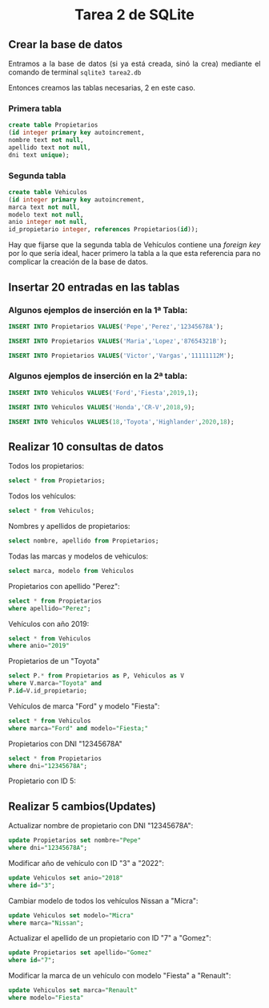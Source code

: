 <div align="justify">

# <div align="center">Tarea 2 de SQLite</div>

## Crear la base de datos
Entramos a la base de datos (si ya está creada, sinó la crea) mediante el comando de terminal ```sqlite3 tarea2.db```

Entonces creamos las tablas necesarias, 2 en este caso.
### Primera tabla

```sql
create table Propietarios
(id integer primary key autoincrement,
nombre text not null,
apellido text not null,
dni text unique);
```

### Segunda tabla
```sql
create table Vehiculos
(id integer primary key autoincrement,
marca text not null,
modelo text not null,
anio integer not null,
id_propietario integer, references Propietarios(id));
```

Hay que fijarse que la segunda tabla de Vehículos contiene una _foreign key_ por lo que sería ideal, hacer primero la tabla a la que esta referencia para no complicar la creación de la base de datos.

## Insertar 20 entradas en las tablas

### Algunos ejemplos de inserción en la 1ª Tabla:
```sql
INSERT INTO Propietarios VALUES('Pepe','Perez','12345678A');
```
```sql
INSERT INTO Propietarios VALUES('Maria','Lopez','87654321B');
```
```sql
INSERT INTO Propietarios VALUES('Victor','Vargas','11111112M');
```
### Algunos ejemplos de inserción en la 2ª tabla:
```sql
INSERT INTO Vehiculos VALUES('Ford','Fiesta',2019,1);
```
```sql
INSERT INTO Vehiculos VALUES('Honda','CR-V',2018,9);
```
```sql
INSERT INTO Vehiculos VALUES(18,'Toyota','Highlander',2020,18);
```
## Realizar 10 consultas de datos

Todos los propietarios:
```sql
select * from Propietarios;
```
Todos los vehículos:
```sql
select * from Vehiculos;
```
Nombres y apellidos de propietarios:
```sql
select nombre, apellido from Propietarios;
```

Todas las marcas y modelos de vehiculos:
```sql
select marca, modelo from Vehiculos
```

Propietarios con apellido "Perez":
```sql
select * from Propietarios
where apellido="Perez";
```

Vehículos con año 2019:
```sql
select * from Vehiculos
where anio="2019"
```

Propietarios de un "Toyota"
```sql
select P.* from Propietarios as P, Vehiculos as V
where V.marca="Toyota" and
P.id=V.id_propietario;
```

Vehículos de marca "Ford" y modelo "Fiesta":
```sql
select * from Vehiculos
where marca="Ford" and modelo="Fiesta;"
```

Propietarios con DNI "12345678A"
```sql
select * from Propietarios
where dni="12345678A";
```

Propietario con ID 5:

## Realizar 5 cambios(Updates)

Actualizar nombre de propietario con DNI "12345678A":
```sql
update Propietarios set nombre="Pepe"
where dni="12345678A";
```

Modificar año de vehículo con ID "3" a "2022":
```sql
update Vehiculos set anio="2018"
where id="3";
```

Cambiar modelo de todos los vehículos Nissan a "Micra":
```sql
update Vehiculos set modelo="Micra"
where marca="Nissan";
```

Actualizar el apellido de un propietario con ID "7" a "Gomez":
```sql
update Propietarios set apellido="Gomez"
where id="7";
```

Modificar la marca de un vehículo con modelo "Fiesta" a "Renault":
```sql
update Vehiculos set marca="Renault"
where modelo="Fiesta"
```

</div>